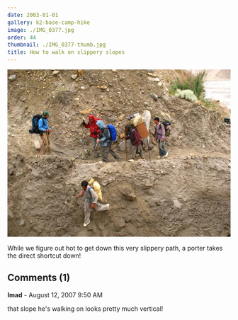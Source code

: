 ```yaml
---
date: 2003-01-01
gallery: k2-base-camp-hike
image: ./IMG_0377.jpg
order: 44
thumbnail: ./IMG_0377-thumb.jpg
title: How to walk on slippery slopes
---
```


![How to walk on slippery slopes](./IMG_0377.jpg)

While we figure out hot to get down this very slippery path, a porter takes the direct shortcut down!

<div id="comments">

## Comments (1)

<div id="comment">

**Imad** - August 12, 2007  9:50 AM

that slope he's walking on looks pretty much vertical!

</div>

</div>